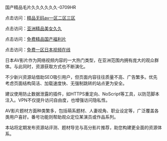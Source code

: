 国产精品毛片久久久久久久-0709HR

点击访问：<a href="https://heiliaoga6s9v.pages.dev">精品无码av一区二区三区</a>

点击访问：<a href="https://heiliaoow5kzm.pages.dev">亚洲精品美女久久</a>

点击访问：<a href="https://heiliaowzu4ur.pages.dev">免费精品国产福利片</a>

点击访问：<a href="https://heiliaoow5kzm.pages.dev">免费一区日本视频在线</a>


日本AV影片作为网络视频内容的一大热门类型，在亚洲范围内拥有庞大的观众群体。与此同时，资源获取方式也不断演化。

不少新兴资源站借助SEO吸引用户，但页面内容往往质量不高、广告繁多。优先考虑页面结构简洁、加载速度快、无强制跳转的站点更为安全。

建议使用防止数据泄露的插件，如HTTPS重定向、NoScript等工具，以防范脚本注入。VPN不仅提升访问自由度，也增强访问隐私性。

AV影片题材方面种类繁多，包括萌系题材、人妻视角、职业设定等，广泛覆盖各类用户喜好。番号功能则帮助观众定位某演员或作品系列。

本站将定期发布资源站评测、题材导览与高分影片推荐，助您构建更全面的资源体系。

<span style="display:none;">[Canonical link]( https://github.com/lk20250709/654323 ）</span>
